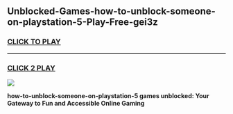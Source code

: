 
## Unblocked-Games-how-to-unblock-someone-on-playstation-5-Play-Free-gei3z
<h3>
<a href="https://premium76.site?title=how-to-unblock-someone-on-playstation-5&ref=23A">CLICK TO PLAY</a></h3>
<hr>

<h3>
<a href="https://premium76.site?title=how-to-unblock-someone-on-playstation-5&ref=23A">CLICK 2 PLAY</a>
  
</h3>

<a href="https://premium76.site?title=how-to-unblock-someone-on-playstation-5&ref=23A"><img src="https://clearcache.store/games.png"></a>


**how-to-unblock-someone-on-playstation-5 games unblocked: Your Gateway to Fun and Accessible Online Gaming**
